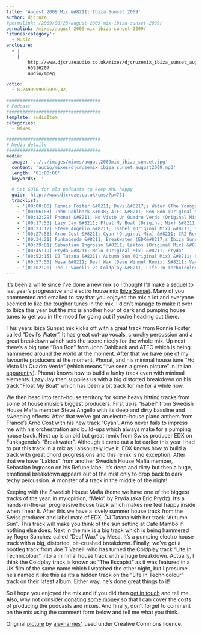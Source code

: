 ```yaml
---
title: 'August 2009 Mix &#8211; Ibiza Sunset 2009'
author: djcruze
#permalink: /2009/08/25/august-2009-mix-ibiza-sunset-2009/
permalink: /mixes/august-2009-mix-ibiza-sunset-2009/
'itunes:category':
  - Music
enclosure:
  - |
    |
        http://www.djcruzeaudio.co.uk/mixes/djcruzemix_ibiza_sunset_august2009.mp3
        65916207
        audio/mpeg

votio:
  - 8.7499999999999,32,

###################################
# Podcast
###################################
template: audioItem
categories:
  - Mixes

###################################
# Media details
###################################
media:
  image: '../../images/mixes/august2009mix_ibiza_sunset.jpg'
  content: 'audio/mixes/djcruzemix_ibiza_sunset_august2009.mp3'
  length: '01:00:00'
  keywords: ''

  # Set GUID for old podcasts to keep XML happy
  guid: 'http://www.djcruze.co.uk/cms/?p=731'
  tracklist:
    - '[00:00:00] Rennie Foster &#8211; Devil&#8217;s Water (The Youngsters Remix) &#8211; Rebirth'
    - '[00:06:03] John Dahlback &#038; ATFC &#8211; Bon Bon (Original Mix) &#8211; Defected'
    - '[00:12:29] Phonat &#8211; Ho Visto Un Quadro Verde (Original Mix) &#8211; Mofo Hifi'
    - '[00:17:53] Lazy Jay &#8211; Float My Boat (Original Mix) &#8211; Big &#038; Dirty'
    - '[00:23:12] Steve Angello &#8211; Isabel (Original Mix) &#8211; Size'
    - '[00:27:56] Arno Cost &#8211; Cyan (Original Mix) &#8211; CR2 Records'
    - '[00:34:21] Funkagenda &#8211; Breakwater (EDX&#8217;s Ibiza Sunrise Remix) &#8211; Toolroom'
    - '[00:39:01] Sebastian Ingrosso &#8211; Laktos (Original Mix) &#8211; Refune'
    - '[00:45:19] Pryda &#8211; Melo (Original Mix) &#8211; Pryda'
    - '[00:52:15] DJ Tatana &#8211; Autumn Sun (Original Mix) &#8211; Sirup'
    - '[00:57:55] Mesa &#8211; Deaf Wax (Dave Winnel Remix) &#8211; Vacation Records'
    - '[01:02:20] Joe T Vanelli vs Coldplay &#8211; Life In Technicolour (Vox Mix Funkfinders Edit) &#8211; CDR'
---
```


It&#8217;s been a while since I&#8217;ve done a new mix so I thought I&#8217;d make a sequel to last year&#8217;s progressive and electro house mix [Ibiza Sunset][2]. Many of you commented and emailed to say that you enjoyed the mix a lot and everyone seemed to like the tougher tunes in the mix. I didn&#8217;t manage to make it over to Ibiza this year but the mix is another hour of dark and pumping house tunes to get you in the mood for going out if you&#8217;re heading out there.

This years Ibiza Sunset mix kicks off with a great track from Ronnie Foster called &#8220;Devil&#8217;s Water&#8221;. It has great cut-up vocals, crunchy percussion and a great breakdown which sets the scene nicely for the whole mix. Up next there&#8217;s a big tune &#8220;Bon Bon&#8221; from John Dahlback and ATFC which is being hammered around the world at the moment. After that we have one of my favourite producers at the moment, Phonat, and his minimal house tune &#8220;Ho Visto Un Quadro Verde&#8221; (which means &#8220;I&#8217;ve seen a green picture&#8221; in Italian [apparently][3]). Phonat knows how to build a funky track even with minimal elements. Lazy Jay then supplies us with a big distorted breakdown on his track &#8220;Float My Boat&#8221; which has been a bit track for me for a while now.

We then head into tech-house territory for some heavy hitting tracks from some of house music&#8217;s biggest producers. First up is &#8220;Isabel&#8221; from Swedish House Mafia member Steve Angello with its deep and dirty bassline and sweeping effects. After that we&#8217;ve got an electro-house piano anthem from France&#8217;s Arno Cost with his new track &#8220;Cyan&#8221;. Arno never fails to impress me with his orchestration and build-ups which always make for a pumping house track. Next up is an old but great remix from Swiss producer EDX on Funkagenda&#8217;s &#8220;Breakwater&#8221;. Although it came out a lot earlier this year I had to put this track in a mix as I absolutely love it. EDX knows how to build a track with great chord progressions and this remix is no exception. After that we have &#8220;Laktos&#8221; from another Swedish House Mafia member, Sebastian Ingrosso on his Refune label. It&#8217;s deep and dirty but then a huge, emotional breakdown appears out of the mist only to drop back to dark, techy percussion. A monster of a track in the middle of the night!

Keeping with the Swedish House Mafia theme we have one of the biggest tracks of the year, in my opinion, &#8220;Melo&#8221; by Pryda (aka Eric Prydz). It&#8217;s a hands-in-the-air progressive house track which makes me feel happy inside when I hear it. After this we have a lovely summer house track from the Swiss producer and label mate of EDX, DJ Tatana with her track &#8220;Autumn Sun&#8221;. This track will make you think of the sun setting at Cafe Mambo if nothing else does. Next in the mix is a big track which is being hammered by Roger Sanchez called &#8220;Deaf Wax&#8221; by Mesa. It&#8217;s a pumping electro house track with a big, distorted, bit-crushed breakdown. Finally, we&#8217;ve got a bootleg track from Joe T Vanelli who has turned the Coldplay track &#8220;Life In Technicolour&#8221; into a minimal house track with a huge breakdown. Actually, I think the Coldplay track is known as &#8220;The Escapist&#8221; as it was featured in a UK film of the same name which I watched the other night, but I presume he&#8217;s named it like this as it&#8217;s a hidden track on the &#8220;Life In Technicolour&#8221; track on their latest album. Either way, he&#8217;s done great things to it!

So I hope you enjoyed the mix and if you did then [get in touch][4] and tell me. Also, why not consider [donating some money][5] so that I can cover the costs of producing the podcasts and mixes. And finally, don&#8217;t forget to comment on the mix using the comment form below and tell me what you think.

Original [picture][8] by [alexharries&#8217;][9], used under Creative Commons licence.

[1]: http://www.djcruze.co.uk/cms/wp-content/uploads/2009/08/august2009mix_ibiza_sunset.jpg
[2]: http://www.djcruze.co.uk/cms/2008/07/23/july-2008-mix-ibiza-sunset/
[3]: http://www.mofohifi.com/site/?p=357
[4]: /cms/contact/
[5]: http://www.dreamhost.com/donate.cgi?id=8244
[6]: http://www.djcruze.co.uk/cms/wp-content/DownloadButton.gif
[7]: http://www.djcruzeaudio.co.uk/mixes/djcruzemix_ibiza_sunset_august2009.mp3
[8]: http://www.flickr.com/photos/alexharries/2754859516/
[9]: http://www.flickr.com/photos/alexharries/
